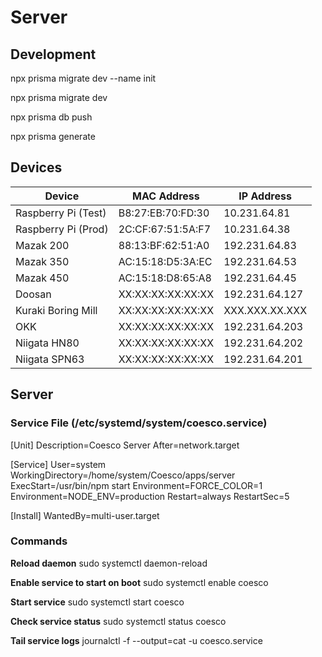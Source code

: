 # Server

## Development

npx prisma migrate dev --name init

npx prisma migrate dev

npx prisma db push

npx prisma generate

## Devices

| Device                 | MAC Address         | IP Address       |
|------------------------|---------------------|------------------|
| Raspberry Pi (Test)    | B8:27:EB:70:FD:30   | 10.231.64.81     |
| Raspberry Pi (Prod)    | 2C:CF:67:51:5A:F7   | 10.231.64.38     |
| Mazak 200              | 88:13:BF:62:51:A0   | 192.231.64.83    |
| Mazak 350              | AC:15:18:D5:3A:EC   | 192.231.64.53    |
| Mazak 450              | AC:15:18:D8:65:A8   | 192.231.64.45    |
| Doosan                 | XX:XX:XX:XX:XX:XX   | 192.231.64.127   |
| Kuraki Boring Mill     | XX:XX:XX:XX:XX:XX   | XXX.XXX.XX.XXX   |
| OKK                    | XX:XX:XX:XX:XX:XX   | 192.231.64.203   |
| Niigata HN80           | XX:XX:XX:XX:XX:XX   | 192.231.64.202   |
| Niigata SPN63          | XX:XX:XX:XX:XX:XX   | 192.231.64.201   |

## Server

### Service File (/etc/systemd/system/coesco.service)

[Unit]
Description=Coesco Server
After=network.target

[Service]
User=system
WorkingDirectory=/home/system/Coesco/apps/server
ExecStart=/usr/bin/npm start
Environment=FORCE_COLOR=1
Environment=NODE_ENV=production
Restart=always
RestartSec=5

[Install]
WantedBy=multi-user.target

### Commands

**Reload daemon**
sudo systemctl daemon-reload

**Enable service to start on boot**
sudo systemctl enable coesco

**Start service**
sudo systemctl start coesco

**Check service status**
sudo systemctl status coesco

**Tail service logs**
journalctl -f --output=cat -u coesco.service